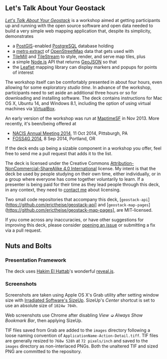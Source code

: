 ## Let's Talk About Your Geostack

[_Let's Talk About Your Geostack_](http://erictheise.github.io/geostack-deck) is a workshop aimed at getting
participants up and running with the open source software and open data needed to build a very simple web mapping
application that, despite its simplicity, demonstrates

 * a [PostGIS](http://postgis.refractions.net/)-enabled [PostgreSQL](http://postgresql.org/) database holding
 * a [metro extract](https://mapzen.com/metro-extracts/) of [OpenStreetMap](http://openstreetmap.org/) data that gets
   used with
 * [TileMill](https://www.mapbox.com/tilemill/) and [TileStream](https://github.com/mapbox/tilestream) to style, render,
   and serve map tiles, plus
 * a simple [Node.js](http://nodejs.org/) API that returns [GeoJSON](http://geojson.org/geojson-spec.html#examples) so
   that
 * the [Leaflet](http://leafletjs.com/) mapping library can display markers and popups for points of interest

The workshop itself can be comfortably presented in about four hours, even allowing for some exploratory _studio time_.
In advance of the workshop, participants need to set aside an additional three hours or so for downloading and installing
software. The deck contains instructions for Mac OS X, Ubuntu 14, and Windows 8.1, including the option of using
virtual machines via [VirtualBox](https://www.virtualbox.org/).

An early version of the workshop was run at [MaptimeSF](http://www.meetup.com/Maptime-SF/) in Nov 2013. More recently,
it's been/being offered at

  * [NACIS Annual Meeting 2014](http://nacis2014.sched.org/event/f65ab42257e61bc7a0066554a466f20d), 11 Oct 2014,
    Pittsburgh, PA
  * [FOSS4G 2014](https://2014.foss4g.org/schedule/workshops/), 8 Sep 2014, Portland, OR

If the deck ends up being a sizable component in a workshop you offer, feel free to send me a pull request that adds it
to the list.

The deck is licensed under the Creative Commons [Attribution-NonCommercial-ShareAlike 4.0
International](http://creativecommons.org/licenses/by-nc-sa/4.0/) license. My intent is that the deck be used
by people studying on their own time, either individually, or in a group where everyone has come together voluntarily
to learn. If a presenter is being paid for their time as they lead people through this deck, in any context, they need
to [contact me](https://github.com/erictheise) about licensing.

Two small code repositories that accompany this deck, [`geostack-api`](https://github.com/erictheise/geostack-api] and
[`geostack-map-pages`](https://github.com/erictheise/geostack-map-pages], are MIT-licensed.

If you come across any inaccuracies, or have other suggestions for improving this deck, please consider [opening an
issue](https://github.com/erictheise/geostack-deck/issues) or submitting a fix via a pull request.


## Nuts and Bolts

### Presentation Framework

The deck uses [Hakim El Hattab](http://twitter.com/hakimel)'s wonderful [reveal.js](http://lab.hakim.se/reveal-js/).

### Screenshots

Screenshots are taken using Apple OS X's Grab utility after setting window size with [Irradiated Software's
SizeUp](http://www.irradiatedsoftware.com/sizeup/). SizeUp's _Center_ shortcut is set to use an absolute size of
`1024w 704h`.

Web screenshots use Chrome after disabling _View ➭ Always Show Bookmark Bar_, then applying SizeUp.

TIF files saved from Grab are added to the `images` directory following a loose naming convention of
`ApplicationName-Action-Detail.tiff`. TIF files are generally resized to `768w 528h` at `72 pixels/inch` and saved to
the `images` directory as non-interlaced PNGs. Both the unaltered TIF and sized PNG are committed to the repository.
